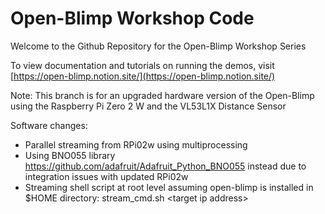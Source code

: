 # Open-Blimp Workshop Code
Welcome to the Github Repository for the Open-Blimp Workshop Series

To view documentation and tutorials on running the demos, visit [https://open-blimp.notion.site/](https://open-blimp.notion.site/)

Note: This branch is for an upgraded hardware version of the Open-Blimp using the Raspberry Pi Zero 2 W and the VL53L1X Distance Sensor

Software changes:
- Parallel streaming from RPi02w using multiprocessing
- Using BNO055 library https://github.com/adafruit/Adafruit_Python_BNO055 instead due to integration issues with updated RPi02w
- Streaming shell script at root level assuming open-blimp is installed in $HOME directory: stream_cmd.sh \<target ip address\>
